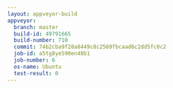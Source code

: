 ```yaml
---
layout: appveyor-build
appveyor:
  branch: master
  build-id: 49791665
  build-number: 710
  commit: 74b2cba9f28a8449c8c2569fbcaad6c2dd5fc0c2
  job-id: a5tg8ye590en48b1
  job-number: 6
  os-name: Ubuntu
  test-result: 0
---
```

